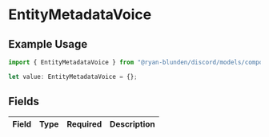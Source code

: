 # EntityMetadataVoice

## Example Usage

```typescript
import { EntityMetadataVoice } from "@ryan-blunden/discord/models/components";

let value: EntityMetadataVoice = {};
```

## Fields

| Field       | Type        | Required    | Description |
| ----------- | ----------- | ----------- | ----------- |